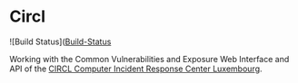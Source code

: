 # Circl

![Build Status]([Build-Status](https://github.com/mflingelli/circl/actions/workflows/workflow.yml/badge.svg)

Working with the Common Vulnerabilities and Exposure Web Interface and API of the [CIRCL Computer Incident Response Center Luxembourg](https://cve.circl.lu).

